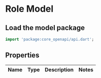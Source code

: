 # Role Model

## Load the model package
```dart
import 'package:core_openapi/api.dart';
```

## Properties
Name | Type | Description | Notes
------------ | ------------- | ------------- | -------------




